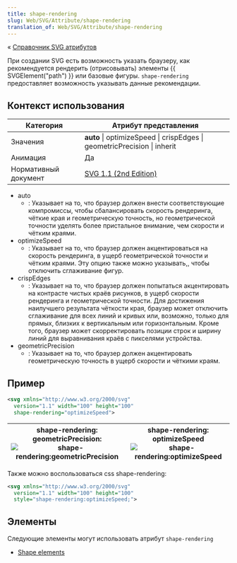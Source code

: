 ```yaml
---
title: shape-rendering
slug: Web/SVG/Attribute/shape-rendering
translation_of: Web/SVG/Attribute/shape-rendering
---
```


« [Справочник SVG атрибутов](/ru/docs/Web/SVG/Attribute)

При создании SVG есть возможность указать браузеру, как рекомендуется рендерить (отрисовывать) элементы {{ SVGElement("path") }} или базовые фигуры. `shape-rendering` предоставляет возможность указывать данные рекомендации.

## Контекст использования

| Категория            | Атрибут представления                                                                    |
| -------------------- | ---------------------------------------------------------------------------------------- |
| Значения             | **auto** \| optimizeSpeed \| crispEdges \| geometricPrecision \| inherit                 |
| Анимация             | Да                                                                                       |
| Нормативный документ | [SVG 1.1 (2nd Edition)](http://www.w3.org/TR/SVG11/painting.html#ShapeRenderingProperty) |

- auto
  - : Указывает на то, что браузер должен внести соответствующие компромиссы, чтобы сбалансировать скорость рендеринга, чёткие края и геометрическую точность, но геометрической точности уделять более пристальное внимание, чем скорости и чётким краями.
- optimizeSpeed
  - : Указывает на то, что браузер должен акцентироваться на скорость рендеринга, в ущерб геометрической точности и чётким краями. Эту опцию также можно указывать,, чтобы отключить сглаживание фигур.
- crispEdges
  - : Указывает на то, что браузер должен попытаться акцентировать на контрасте чистых краёв рисунков, в ущерб скорости рендеринга и геометрической точности. Для достижения наилучшего результата чёткости края, браузер может отключить сглаживание для всех линий и кривых или, возможно, только для прямых, близких к вертикальным или горизонтальным. Кроме того, браузер может скорректировать позиции строк и ширину линий для выравнивания краёв с пикселями устройства.
- geometricPrecision
  - : Указывает на то, что браузер должен акцентировать геометрическую точность в ущерб скорости и чёткими краям.

## Пример

```xml
<svg xmlns="http://www.w3.org/2000/svg"
  version="1.1" width="100" height="100"
  shape-rendering="optimizeSpeed">
```

| shape-rendering: geometricPrecision:![shape-rendering:geometricPrecision](http://download.g63.ru/svg/shape-rendering-geometricPrecision.svg) | shape-rendering: optimizeSpeed![shape-rendering:optimizeSpeed](http://download.g63.ru/svg/shape-rendering-optimizeSpeed.svg) |
| -------------------------------------------------------------------------------------------------------------------------------------------- | ---------------------------------------------------------------------------------------------------------------------------- |

Также можно воспользоваться css shape-rendering:

```xml
<svg xmlns="http://www.w3.org/2000/svg"
  version="1.1" width="100" height="100"
  style="shape-rendering:optimizeSpeed;">
```

## Элементы

Следующие элементы могут использовать атрибут `shape-rendering`

- [Shape elements](/en/SVG/Element#Shape)
